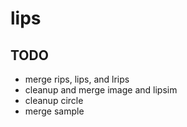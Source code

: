 # lips

## TODO

 - merge rips, lips, and lrips
 - cleanup and merge image and lipsim
 - cleanup circle
 - merge sample
